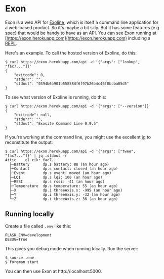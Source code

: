 # Exon

Exon is a web API for [Exoline](https://github.com/exosite/exoline), which is itself a command line application for a web-based product. So it's maybe a bit silly. But it has some features (e.g spec) that would be handy to have as an API. You can see Exon running at [https://exon.herokuapp.com](https://exon.herokuapp.com) including a [REPL](https://exon.herokuapp.com/repl).

Here's an example. To call the hosted version of Exoline, do this:

```
$ curl https://exon.herokuapp.com/api -d '{"args": ["lookup", "fac7..."]}'
{
    "exitcode": 0,
    "stderr": "",
    "stdout": "0394b6b901b558584f6f97b26b4c46f8bcba05d5"
}
```

To see what version of Exoline is running, do this:

```
$ curl https://exon.herokuapp.com/api -d '{"args": ["--version"]}'
{
    "exitcode": null,
    "stderr": "",
    "stdout": "Exosite Command Line 0.9.5"
}
```

If you're working at the command line, you might use the excellent [jq](http://stedolan.github.io/jq/) to reconstitute the output:

```
$ curl https://exon.herokuapp.com/api -d '{"args": ["twee", "fac7..."]}' | jq .stdout -r
Attic    cl cik: fac7...
  ├─Battery      dp.s battery: 88 (an hour ago)
  ├─Contact      dp.s contact: closed (an hour ago)
  ├─Event        dp.s event: moved (an hour ago)
  ├─LQI          dp.s lqi: 100 (an hour ago)
  ├─RSSI         dp.s rssi: -41 (an hour ago)
  ├─Temperature  dp.s temperature: 55 (an hour ago)
  ├─X            dp.i threeAxis.x: -995 (an hour ago)
  ├─Y            dp.i threeAxis.y: -32 (an hour ago)
  └─Z            dp.i threeAxis.z: 36 (an hour ago)
```

## Running locally

Create a file called `.env` like this:

```
FLASK_ENV=development
DEBUG=True
```

This gives you debug mode when running locally. Run the server:

```
$ source .env
$ foreman start
```

You can then use Exon at http://localhost:5000.
